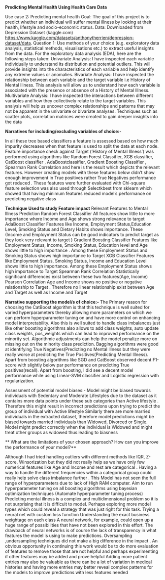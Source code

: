 **Predicting Mental Health  Using Health Care Data**

Use case 2: Predicting mental health
Goal: The goal of this project is to predict whether an individual will suffer mental illness by looking at their health, lifestyle and socio-economic status. 
Data: Downloaded  from  Depression Dataset (kaggle.com) https://www.kaggle.com/datasets/anthonytherrien/depression-dataset/data.
Question 1:
Use methods of your choice (e.g. exploratory data analysis, statistical methods, visualisations etc.)  to extract useful insights from the data. 
For the exploratory data analysis (EDA), here are the  following steps taken:
Univariate Analysis: I have inspected each variable individually to understand its distribution and potential outliers. This will provide insights into the characteristics of each variable and help identify any extreme values or anomalies.
Bivariate Analysis: I have inspected the relationship between each variable and the target variable i.e History of Mental Illness. This analysis will allow us  to understand how each variable is associated with the presence or absence of a History of Mental Illness. 
Multivariate Analysis: I have inspected the interactions between different variables and how they collectively relate to the target variables. This analysis will help us uncover complex relationships and patterns that may not be apparent in the univariate or bivariate analyses. Techniques such as scatter plots, correlation matrices were created to gain deeper insights into the data


**Narratives for including/excluding variables of choice:-**

In all these tree based classifiers a feature is assessed based on how much impurity decreases when that feature is used to split the data at each node. Feature importance check against Target (‘History of Mental Illness’)  was performed using algorithms like Random Forest Classifier, XGB classifier, CatBoost  classifier , AdaBoostclassifier, Gradient Boosting Classifier , Spearman Rank Correlation and here is the result which depicts the relevant features. However creating models with these features below didn’t show enough improvement in True positives rather True Negatives performance got reduced . These features were further evaluated with Chi-square feature selection was also used through Selectkbest from sklearn which showed that having minimum features reduced model’s performance on predicting negative class 

**Technique Used to study Feature impact**
Relevant Features to Mental Illness Prediction
Random Forest Classifier
All features show little to more importance where Income and Age shows strong relevance to target
AdaBoost Classifier
Features like Income, Employment Status,Education Level, Smoking Status and Dietary Habits shows importance. These (Income and Employment Status can be good indicators to predict target as they look very relevant to target )
Gradient Boosting Classifier
Features like Employment Status, Income, Smoking Status, Education level and Age shows little to high importance . Among these Employment Status and Smoking Status shows high importance to Target
XGB Classifier
Features like Employment Status, Smoking Status, Income and Education Level shows little to high importance. Among these Employment Status shows high importance to Target
Spearman Rank Correlation
Statistically significant differences exist between these two features(Age, Income)
Pearson Correlation
Age and Income shows no positive or negative relationship to Target . Therefore no linear relationship exist between Age and Target as well as Income and Target



**Narrative supporting the model/s of choice:-**
The Primary reason for choosing the CatBoost algorithm is that this technique is well suited for varied hyperparameters thereby allowing more parameters on which we can perform hyperparameter tuning on and have more control on enhancing model interpretability. Also this is well suited to handle class imbalances just like other boosting algorithms also  allows to add class weights, auto update class weights, pos_weights which can lead to improved performance on the minority set. Algorithmic adjustments can help the model penalize more on missing out on the minority class prediction. Bagging algorithms  were good at identifying True Negatives(Predicting no Mental Illness but they were really worse at predicting the True Positives(Predicting Mental Illness). Apart from boosting algorithms like SGD and CatBoost observed decent F1-score with slightly below par performance on predicting True positives(recall). Apart from boosting, I did see a decent model performance while using Linear-SVM classifier and Logistic regression with regularization.

Assessment of potential model biases:-
Model might be biased towards individuals with Sedentary and Moderate Lifestyles due to the dataset as it contains more data points under these sub categories than Active lifestyle . Therefore this might result in incorrect predictions upon trying to predict the group of individual with Active lifestyle 
Similarly there are more married individuals in the extracted dataset, therefore model predictions might be biased towards married individuals than Widowed, Divorced or Single. Model might predict correctly when the individual is Widowed and might treat other groups as widowed thus leading to biasness  


**
What are the limitations of your chosen approach? How can you improve the performance of your model?**


Although I had tried handling outliers with different methods like IQR, Z-score, Winsorization but they did not really help as we have only few numerical features like Age and Income and rest are categorical . Having a way to handle the different frequencies within a categorical group could really help solve class imbalance further .
This Model has not seen the full range of hyperparameters due to lack of High RAM computer. Aim to run hyperparameter tuning on all boosting algorithms using bayesian optimization techniques (Automate hyperparameter tuning process)
Predicting mental illness is a complex and multidimensional problem so it is not surprising that it is difficult to model. Perhaps exploring more model types which could reveal a strategy that was just right for this task.
Trying a neural net with custom loss function 
Understanding the exact business weightage on each class 
A neural network, for example, could open up a huge range of possibilities that have not been explored in this effort. The drawback  of neural networks is of course the lack of transparency in what features the model is using to make predictions. 
Oversampling ,undersampling techniques  did not make a big difference in the impact .
An obvious opportunity in continuing this work would be to do more evaluation of features to remove those that are not helpful and perhaps experimenting if other features may be added and prove helpful
Adding more patient entries may also be valuable as there can be a lot of variation in medical histories and having more entries may better reveal complex patterns for the models to improve predictions with less features needed










